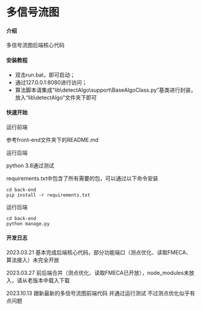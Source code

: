# 多信号流图

#### 介绍
多信号流图后端核心代码


#### 安装教程
* 双击run.bat，即可启动；
* 通过127.0.0.1:8080进行访问；
* 算法脚本请集成“lib\detectAlgo\support\BaseAlgoClass.py”基类进行封装，放入“lib\detectAlgo”文件夹下即可

#### 快速开始
运行前端

参考front-end文件夹下的README.md

运行后端

python 3.8通过测试

requirements.txt中包含了所有需要的包，可以通过以下命令安装
```
cd back-end
pip install -r requirements.txt
```
运行后端
```
cd back-end
python manage.py
```

#### 开发日志
2023.03.21  基本完成后端核心代码，部分功能端口（测点优化、读取FMECA、算法接入）未完全开放

2023.03.27  前后端合并（测点优化、读取FMECA已开放），node_modules未放入，请从老版本中载入下载

2023.10.13  跟新最新的多信号流图前端代码 并通过运行测试 不过测点优化似乎有点问题
